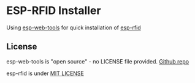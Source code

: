 # ESP-RFID Installer

Using [esp-web-tools](https://esphome.github.io/esp-web-tools) for quick installation of [esp-rfid](https://github.com/esprfid/esp-rfid)

## License

esp-web-tools is "open source" - no LICENSE file provided.
[Github repo](https://github.com/esphome/esp-web-tools)

esp-rfid is under [MIT LICENSE](https://github.com/esprfid/esp-rfid/blob/stable/LICENSE)
